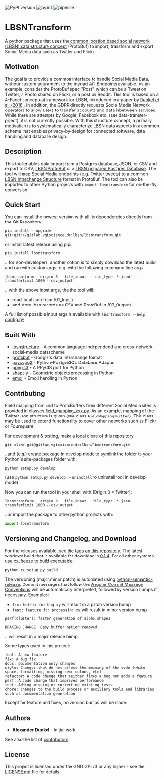 ![PyPI version](https://lbsn.vgiscience.org/lbsntransform/pypi.svg) ![pylint](https://lbsn.vgiscience.org/lbsntransform/pylint.svg) ![pipeline](https://lbsn.vgiscience.org/lbsntransform/pipeline.svg)

# LBSNTransform

A python package that uses the [common location based social network (LBSN) data structure concept](https://pypi.org/project/lbsnstructure/) (ProtoBuf) to import, transform and export Social Media data such as Twitter and Flickr.

## Motivation

The goal is to provide a common interface to handle Social Media Data, without custom adjustment to the myriad API Endpoints available. As an example, consider the ProtoBuf spec "Post", which can be a Tweet on Twitter, a Photo shared on Flickr, or a post on Reddit. This tool is based on a 4-Facet conceptual framework for LBSN, introduced in a paper by [Dunkel et al. (2018)](https://www.tandfonline.com/doi/full/10.1080/13658816.2018.1546390). In addition, the GDPR directly requests Social Media Network operators to allow users to transfer accounts and data inbetween services.
While there are attempts by Google, Facebook etc. (see data-transfer-prject), it is not currently possible. With this structure concept, a primary motivation is to systematically characterize LBSN data aspects in a common scheme that enables privacy-by-design for connected software, data handling and database design.

## Description

This tool enables data import from a Postgres database, JSON, or CSV and export to CSV, [LBSN ProtoBuf](https://gitlab.vgiscience.de/lbsn/concept) or a [LBSN prepared Postgres Database](https://gitlab.vgiscience.de/lbsn/database-setup).
The tool will map Social Media endpoints (e.g. Twitter tweets) to a common [LBSN Interchange Structure](https://gitlab.vgiscience.de/lbsn/concept) format in ProtoBuf. The tool can also be imported to other Python projects with `import lbsntransform` for on-the-fly conversion.


## Quick Start

You can install the newest version with all its dependencies directly from the Git Repository:
```shell
pip install --upgrade git+git://gitlab.vgiscience.de:lbsn/lbsntransform.git
```

or install latest release using pip:
```shell
pip install lbsntransform
```

.. for non-developers, another option is to simply download the latest build and run with custom args,
e.g. with the following command line args

```shell
lbsntransform --origin 3 --file_input --file_type '*.json' --transferlimit 1000 --csv_output
```

.. with the above input args, the the tool will:
- read local json from /01_Input/
- and store lbsn records as CSV and ProtoBuf in /02_Output/

A full list of possible input args is available with `lbsntransform --help` [config.py](/lbsn/lbsntransform/config/config.py)

## Built With

* [lbsnstructure](https://pypi.org/project/lbsnstructure/) - A common language independend and cross-network social-media datascheme
* [protobuf](https://github.com/google/protobuf) - Google's data interchange format
* [psycopg2](https://github.com/psycopg/psycopg2) - Python-PostgreSQL Database Adapter
* [ppygis3](https://github.com/AlexImmer/ppygis3) - A PPyGIS port for Python
* [shapely](https://github.com/Toblerity/Shapely) - Geometric objects processing in Python
* [emoji](https://github.com/carpedm20/emoji/) - Emoji handling in Python

## Contributing

Field mapping from and to ProtoBuffers from different Social Media sites is provided in classes [field_mapping_xxx.py](/lbsn/lbsntransform/input/mapping/).
As an example, mapping of the Twitter json structure is given (see class `FieldMappingTwitter`). This class may be used to extend
functionality to cover other networks such as Flickr or Foursquare.

For development & testing, make a local clone of this repository
```shell
git clone git@gitlab.vgiscience.de:lbsn/lbsntransform.git
```
..and (e.g.) create package in develop mode to symlink the folder to your
Python's site-packages folder with:
```shell
python setup.py develop
```
(use `python setup.py develop --uninstall` to uninstall tool in develop mode)

Now you can run the tool in your shell with (Origin 3 = Twitter):
```shell
lbsntransform --origin 3 --file_input --file_type '*.json' --transferlimit 1000 --csv_output
```

..or import the package to other python projects with:
```python
import lbsntransform
```

## Versioning and Changelog, and Download

For the releases available, see the [tags on this repository](/../tags).
The latest windows build that is available for download is [0.1.4](https://cloudstore.zih.tu-dresden.de/index.php/s/MqtlCyqLbxmnnxr/download).
For all other systems use cx_freeze to build executable:
```shell
python cx_setup.py build
```

The versioning (major.minor.patch) is automated using [python-semantic-release](https://github.com/relekang/python-semantic-release).
Commit messages that follow the [Angular Commit Message Conventions](https://github.com/angular/angular.js/blob/master/DEVELOPERS.md#-git-commit-guidelines) will be automatically interpreted, followed by version bumps if necessary. Examples:
- `fix: hotfix for bug xy` will result in a patch version bump
- `feat: feature for processing xy` will result in minor version bump
```git
perf(cluster): faster generation of alpha shapes

BRAKING CHANGE: Easy buffer option removed.
```
.. will result in a major release bump.

Some types used in this project:

```
feat: A new feature
fix: A bug fix
docs: Documentation only changes
style: Changes that do not affect the meaning of the code (white-space, formatting, missing semi-colons, etc)
refactor: A code change that neither fixes a bug nor adds a feature
perf: A code change that improves performance
test: Adding missing or correcting existing tests
chore: Changes to the build process or auxiliary tools and libraries such as documentation generation
```

Except for feature and fixes, no version bumps will be made.

## Authors

* **Alexander Dunkel** - Initial work

See also the list of [contributors](/../graphs/master).

## License

This project is licensed under the GNU GPLv3 or any higher - see the [LICENSE.md](LICENSE.md) file for details.